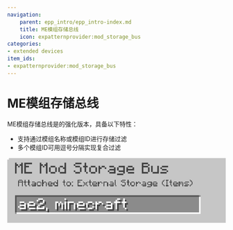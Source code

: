 ```yaml
---
navigation:
    parent: epp_intro/epp_intro-index.md
    title: ME模组存储总线
    icon: expatternprovider:mod_storage_bus
categories:
- extended devices
item_ids:
- expatternprovider:mod_storage_bus
---
```


# ME模组存储总线

<GameScene zoom="8" background="transparent">
  <ImportStructure src="../structure/cable_mod_storage_bus.snbt"></ImportStructure>
</GameScene>

ME模组存储总线是<ItemLink id="ae2:storage_bus" />的强化版本，具备以下特性：
- 支持通过模组名称或模组ID进行存储过滤
- 多个模组ID可用逗号分隔实现复合过滤

![PIC](../pic/mod_bus_name.png)